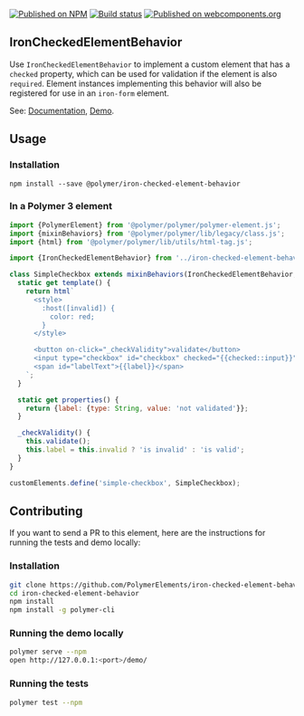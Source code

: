 [![Published on NPM](https://img.shields.io/npm/v/@polymer/iron-checked-element-behavior.svg)](https://www.npmjs.com/package/@polymer/iron-checked-element-behavior)
[![Build status](https://travis-ci.org/PolymerElements/iron-checked-element-behavior.svg?branch=master)](https://travis-ci.org/PolymerElements/iron-checked-element-behavior)
[![Published on webcomponents.org](https://img.shields.io/badge/webcomponents.org-published-blue.svg)](https://webcomponents.org/element/@polymer/iron-checked-element-behavior)

## IronCheckedElementBehavior

Use `IronCheckedElementBehavior` to implement a custom element that has a
`checked` property, which can be used for validation if the element is also
`required`. Element instances implementing this behavior will also be
registered for use in an `iron-form` element.

See: [Documentation](https://www.webcomponents.org/element/@polymer/iron-checked-element-behavior),
 [Demo](https://www.webcomponents.org/element/@polymer/iron-checked-element-behavior/demo/demo/index.html).

## Usage

### Installation

```
npm install --save @polymer/iron-checked-element-behavior
```

### In a Polymer 3 element

```js
import {PolymerElement} from '@polymer/polymer/polymer-element.js';
import {mixinBehaviors} from '@polymer/polymer/lib/legacy/class.js';
import {html} from '@polymer/polymer/lib/utils/html-tag.js';

import {IronCheckedElementBehavior} from '../iron-checked-element-behavior.js';

class SimpleCheckbox extends mixinBehaviors(IronCheckedElementBehavior, PolymerElement) {
  static get template() {
    return html`
      <style>
        :host([invalid]) {
          color: red;
        }
      </style>

      <button on-click="_checkValidity">validate</button>
      <input type="checkbox" id="checkbox" checked="{{checked::input}}">
      <span id="labelText">{{label}}</span>
    `;
  }

  static get properties() {
    return {label: {type: String, value: 'not validated'}};
  }

  _checkValidity() {
    this.validate();
    this.label = this.invalid ? 'is invalid' : 'is valid';
  }
}

customElements.define('simple-checkbox', SimpleCheckbox);
```

## Contributing

If you want to send a PR to this element, here are the instructions for running
the tests and demo locally:

### Installation

```sh
git clone https://github.com/PolymerElements/iron-checked-element-behavior
cd iron-checked-element-behavior
npm install
npm install -g polymer-cli
```

### Running the demo locally

```sh
polymer serve --npm
open http://127.0.0.1:<port>/demo/
```

### Running the tests

```sh
polymer test --npm
```
